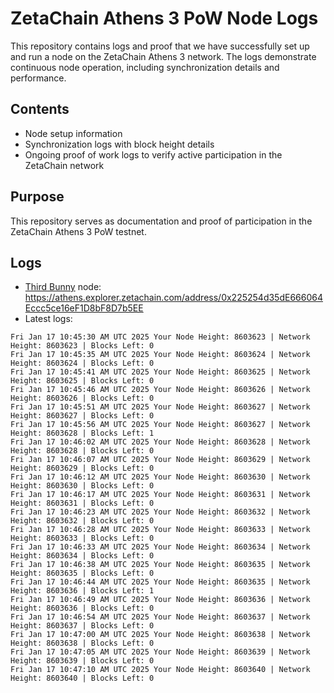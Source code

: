 # ZetaChain Athens 3 PoW Node Logs
This repository contains logs and proof that we have successfully set up and run a node on the ZetaChain Athens 3 network. The logs demonstrate continuous node operation, including synchronization details and performance.

## Contents
- Node setup information
- Synchronization logs with block height details
- Ongoing proof of work logs to verify active participation in the ZetaChain network

## Purpose
This repository serves as documentation and proof of participation in the ZetaChain Athens 3 PoW testnet.

## Logs

- [Third Bunny](https://thirdbunny.xyz/) node: https://athens.explorer.zetachain.com/address/0x225254d35dE666064Eccc5ce16eF1D8bF8D7b5EE
- Latest logs:
```
Fri Jan 17 10:45:30 AM UTC 2025 Your Node Height: 8603623 | Network Height: 8603623 | Blocks Left: 0
Fri Jan 17 10:45:35 AM UTC 2025 Your Node Height: 8603624 | Network Height: 8603624 | Blocks Left: 0
Fri Jan 17 10:45:41 AM UTC 2025 Your Node Height: 8603625 | Network Height: 8603625 | Blocks Left: 0
Fri Jan 17 10:45:46 AM UTC 2025 Your Node Height: 8603626 | Network Height: 8603626 | Blocks Left: 0
Fri Jan 17 10:45:51 AM UTC 2025 Your Node Height: 8603627 | Network Height: 8603627 | Blocks Left: 0
Fri Jan 17 10:45:56 AM UTC 2025 Your Node Height: 8603627 | Network Height: 8603628 | Blocks Left: 1
Fri Jan 17 10:46:02 AM UTC 2025 Your Node Height: 8603628 | Network Height: 8603628 | Blocks Left: 0
Fri Jan 17 10:46:07 AM UTC 2025 Your Node Height: 8603629 | Network Height: 8603629 | Blocks Left: 0
Fri Jan 17 10:46:12 AM UTC 2025 Your Node Height: 8603630 | Network Height: 8603630 | Blocks Left: 0
Fri Jan 17 10:46:17 AM UTC 2025 Your Node Height: 8603631 | Network Height: 8603631 | Blocks Left: 0
Fri Jan 17 10:46:23 AM UTC 2025 Your Node Height: 8603632 | Network Height: 8603632 | Blocks Left: 0
Fri Jan 17 10:46:28 AM UTC 2025 Your Node Height: 8603633 | Network Height: 8603633 | Blocks Left: 0
Fri Jan 17 10:46:33 AM UTC 2025 Your Node Height: 8603634 | Network Height: 8603634 | Blocks Left: 0
Fri Jan 17 10:46:38 AM UTC 2025 Your Node Height: 8603635 | Network Height: 8603635 | Blocks Left: 0
Fri Jan 17 10:46:44 AM UTC 2025 Your Node Height: 8603635 | Network Height: 8603636 | Blocks Left: 1
Fri Jan 17 10:46:49 AM UTC 2025 Your Node Height: 8603636 | Network Height: 8603636 | Blocks Left: 0
Fri Jan 17 10:46:54 AM UTC 2025 Your Node Height: 8603637 | Network Height: 8603637 | Blocks Left: 0
Fri Jan 17 10:47:00 AM UTC 2025 Your Node Height: 8603638 | Network Height: 8603638 | Blocks Left: 0
Fri Jan 17 10:47:05 AM UTC 2025 Your Node Height: 8603639 | Network Height: 8603639 | Blocks Left: 0
Fri Jan 17 10:47:10 AM UTC 2025 Your Node Height: 8603640 | Network Height: 8603640 | Blocks Left: 0
```

